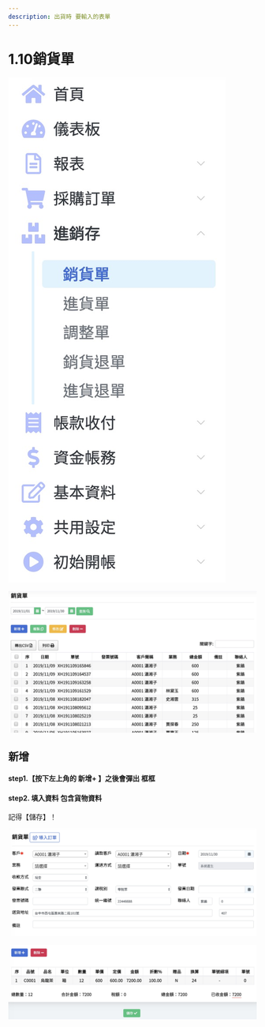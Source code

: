 ```yaml
---
description: 出貨時 要輸入的表單
---
```


# 1.10銷貨單

![pic1.10.1&#x92B7;&#x8CA8;&#x55AE;&#x76EE;&#x9304;&#x4F4D;&#x7F6E; &#x3010;&#x9032;&#x92B7;&#x5B58;&#x3011;-&amp;gt;&#x3010;&#x92B7;&#x8CA8;&#x55AE;&#x3011;](../.gitbook/assets/jie-tu-20191130-shang-wu-3.13.28.jpg)

![pic1.10.2&#x92B7;&#x8CA8;&#x55AE;&#x5916;&#x90E8;](../.gitbook/assets/jie-tu-20191130-shang-wu-3.16.57.jpg)

## 新增

#### step1.【按下左上角的 新增+ 】之後會彈出 框框

#### step2.  填入資料 包含貨物資料

記得【儲存】！

![](../.gitbook/assets/jie-tu-20191130-shang-wu-3.17.54.jpg)

![](../.gitbook/assets/jie-tu-20191130-shang-wu-3.18.27.jpg)

